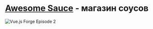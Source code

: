 # [Awesome Sauce](https://e-commerce-app-tf1h.vercel.app/) - магазин соусов
![Vue.js Forge Episode 2](https://vuejsforge.com/images/logo-vuejs-forge.svg)

